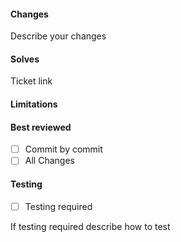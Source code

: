 #### Changes
Describe your changes

#### Solves
Ticket link

#### Limitations

#### Best reviewed
- [ ] Commit by commit
- [ ] All Changes

#### Testing
- [ ] Testing required

If testing required describe how to test